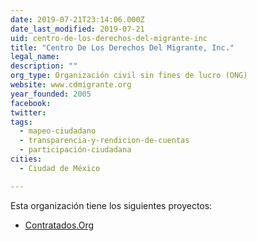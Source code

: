 ```yaml
---
date: 2019-07-21T23:14:06.000Z
date_last_modified: 2019-07-21
uid: centro-de-los-derechos-del-migrante-inc
title: "Centro De Los Derechos Del Migrante, Inc."
legal_name: 
description: ""
org_type: Organización civil sin fines de lucro (ONG)
website: www.cdmigrante.org
year_founded: 2005
facebook: 
twitter: 
tags:
  - mapeo-ciudadano
  - transparencia-y-rendicion-de-cuentas
  - participación-ciudadana
cities: 
  - Ciudad de México

---
```


Esta organización tiene los siguientes proyectos:

- [Contratados.Org](/i/contratados-org.html)
